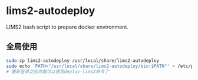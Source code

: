 lims2-autodeploy
================

LIMS2 bash script to prepare docker environment.

## 全局使用
```bash
sudo cp lims2-autodeploy /usr/local/share/lims2-autodeploy
sudo echo 'PATH="/usr/local/share/lims2-autodeploy/bin:$PATH"' > /etc/profile.d/lims2-autodeploy.sh
# 重新登录之后你就可以使用deploy-lims2命令了
```
